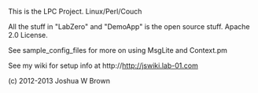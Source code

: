This is the LPC Project. Linux/Perl/Couch

All the stuff in "LabZero" and "DemoApp" is the open source stuff. Apache 2.0 License.

See sample_config_files for more on using MsgLite and Context.pm

See my wiki for setup info at http://http://jswiki.lab-01.com

(c) 2012-2013 Joshua W Brown


